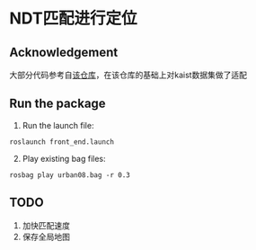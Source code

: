 # NDT匹配进行定位
## Acknowledgement
大部分代码参考自[该仓库](https://github.com/Little-Potato-1990/localization_in_auto_driving.git)，在该仓库的基础上对kaist数据集做了适配
## Run the package
1. Run the launch file:
```
roslaunch front_end.launch 
```
2. Play existing bag files:
```
rosbag play urban08.bag -r 0.3
```
## TODO
1. 加快匹配速度
2. 保存全局地图
